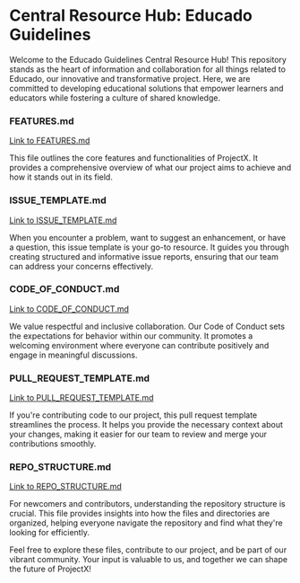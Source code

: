 # Central Resource Hub: Educado Guidelines

Welcome to the Educado Guidelines Central Resource Hub! This repository stands as the heart of information and collaboration for all things related to Educado, our innovative and transformative project. Here, we are committed to developing educational solutions that empower learners and educators while fostering a culture of shared knowledge.

### FEATURES.md

[Link to FEATURES.md](./FEATURES.md)

This file outlines the core features and functionalities of ProjectX. It provides a comprehensive overview of what our project aims to achieve and how it stands out in its field.

### ISSUE_TEMPLATE.md

[Link to ISSUE_TEMPLATE.md](./ISSUE_TEMPLATE.md)

When you encounter a problem, want to suggest an enhancement, or have a question, this issue template is your go-to resource. It guides you through creating structured and informative issue reports, ensuring that our team can address your concerns effectively.

### CODE_OF_CONDUCT.md

[Link to CODE_OF_CONDUCT.md](./CODE_OF_CONDUCT.md)

We value respectful and inclusive collaboration. Our Code of Conduct sets the expectations for behavior within our community. It promotes a welcoming environment where everyone can contribute positively and engage in meaningful discussions.

### PULL_REQUEST_TEMPLATE.md

[Link to PULL_REQUEST_TEMPLATE.md](./PULL_REQUEST_TEMPLATE.md)

If you're contributing code to our project, this pull request template streamlines the process. It helps you provide the necessary context about your changes, making it easier for our team to review and merge your contributions smoothly.

### REPO_STRUCTURE.md

[Link to REPO_STRUCTURE.md](./REPO_STRUCTURE.md)

For newcomers and contributors, understanding the repository structure is crucial. This file provides insights into how the files and directories are organized, helping everyone navigate the repository and find what they're looking for efficiently.

Feel free to explore these files, contribute to our project, and be part of our vibrant community. Your input is valuable to us, and together we can shape the future of ProjectX!